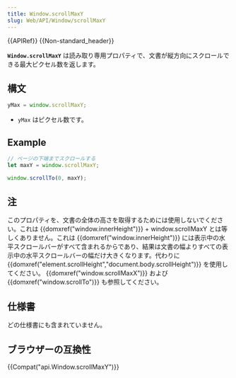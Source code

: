 ```yaml
---
title: Window.scrollMaxY
slug: Web/API/Window/scrollMaxY
---
```


{{APIRef}} {{Non-standard_header}}

**`Window.scrollMaxY`** は読み取り専用プロパティで、文書が縦方向にスクロールできる最大ピクセル数を返します。

## 構文

```js
yMax = window.scrollMaxY;
```

- `yMax` はピクセル数です。

## Example

```js
// ページの下端までスクロールする
let maxY = window.scrollMaxY;

window.scrollTo(0, maxY);
```

## 注

このプロパティを、文書の全体の高さを取得するためには使用しないでください。これは {{domxref("window.innerHeight")}} + window\.scrollMaxY とは等しくありません。これは {{domxref("window.innerHeight")}} には表示中の水平スクロールバーがすべて含まれるからであり、結果は文書の幅よりすべての表示中の水平スクロールバーの幅だけ大きくなります。代わりに {{domxref("element.scrollHeight","document.body.scrollHeight")}} を使用してください。 {{domxref("window.scrollMaxX")}} および {{domxref("window.scrollTo")}} も参照してください。

## 仕様書

どの仕様書にも含まれていません。

## ブラウザーの互換性

{{Compat("api.Window.scrollMaxY")}}
